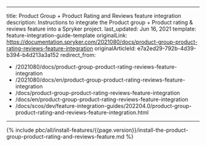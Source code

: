   
---
title: Product Group + Product Rating and Reviews feature integration
description: Instructions to integrate the Product group + Product rating & reviews feature into a Spryker project.
last_updated: Jun 16, 2021
template: feature-integration-guide-template
originalLink: https://documentation.spryker.com/2021080/docs/product-group-product-rating-reviews-feature-integration
originalArticleId: e7a2ed29-792b-4d39-b394-b4d213a3a152
redirect_from:
  - /2021080/docs/product-group-product-rating-reviews-feature-integration
  - /2021080/docs/en/product-group-product-rating-reviews-feature-integration
  - /docs/product-group-product-rating-reviews-feature-integration
  - /docs/en/product-group-product-rating-reviews-feature-integration
  - /docs/scos/dev/feature-integration-guides/202204.0/product-group-product-rating-and-reviews-feature-integration.html
---

{% include pbc/all/install-features/{{page.version}}/install-the-product-group-product-rating-and-reviews-feature.md %} <!-- To edit, see /_includes/pbc/all/install-features/202204.0/install-the-product-group-product-rating-and-reviews-feature.md -->
